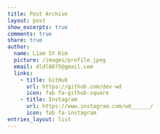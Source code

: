 ```yaml
---
title: Post Archive
layout: post
show_excerpts: true
comments: true
share: true
author:
  name: Liam SY Kim
  picture: /images/profile.jpeg
  email: dldl8675@gmail.com
  links:
    - title: GitHub
      url: https://github.com/dev-wd
      icon: fab fa-github-square
    - title: Instagram
      url: https://www.instagram.com/wd______/
      icon: fab fa-instagram
entries_layout: list
---
```

